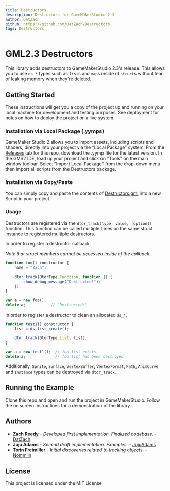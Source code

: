 ```yaml
---
title: Destructors
description: Destructors for GameMakerStudio 2.3
author: DatZach
github: https://github.com/DatZach/Destructors
tags: Destructors
---
```

# GML2.3 Destructors

This library adds destructors to GameMakerStudio 2.3's release. This allows you to use `ds_*` types such as `list`s and `map`s inside of `struct`s without fear of leaking memory when they're deleted.

## Getting Started

These instructions will get you a copy of the project up and running on your local machine for development and testing purposes. See deployment for notes on how to deploy the project on a live system.

### Installation via Local Package (.yymps)

GameMaker Studio 2 allows you to import assets, including scripts and shaders, directly into your project via the "Local Package" system. From the [Releases](https://github.com/DatZach/Destructors/releases) tab for this repo, download the .yymp file for the latest version. In the GMS2 IDE, load up your project and click on "Tools" on the main window toolbar. Select "Import Local Package" from the drop-down menu then import all scripts from the Destructors package.

### Installation via Copy/Paste

You can simply copy and paste the contents of [Destructors.gml](https://github.com/DatZach/Destructors/blob/master/scripts/Destructors/Destructors.gml) into a new Script in your project.

### Usage

Destructors are registered via the `dtor_track(type, value, [option])` function. This function can be called multiple times on the same struct instance to registered multiple destructors.

In order to register a destructor callback,

*Note that struct members cannot be accessed inside of the callback.*
```javascript
function foo() constructor {
	name = "Zach";
	
	dtor_track(DtorType.Function, function () {
		show_debug_message("Destructed!");
	});
}

var a = new foo();
delete a;           // "Destructed!"
```

In order to register a destructor to clean an allocated `ds_*`,
```javascript
function test1() constructor {
    list = ds_list_create();

    dtor_track(DtorType.List, list);
}

var a = new test1();  // foo.list exists
delete a;             // foo.list has been destroyed
```

Additionally, `Sprite`, `Surface`, `VertexBuffer`, `VertexFormat`, `Path`, `AnimCurve` and `Instance` types can be destroyed via `dtor_track`.

## Running the Example

Clone this repo and open and run the project in GameMakerStudio. Follow the on screen instructions for a demonstration of the library.

## Authors

* **Zach Reedy** - *Developed first implementation. Finalized codebase.* - [DatZach](https://github.com/DatZach)
* **Juju Adams** - *Second draft implementation. Examples.* - [JujuAdams](https://github.com/JujuAdams)
* **Torin Freimiller** - *Initial discoveries related to tracking objects.* - [Nommiin](https://github.com/nommiin)

## License

This project is licensed under the MIT License 
    